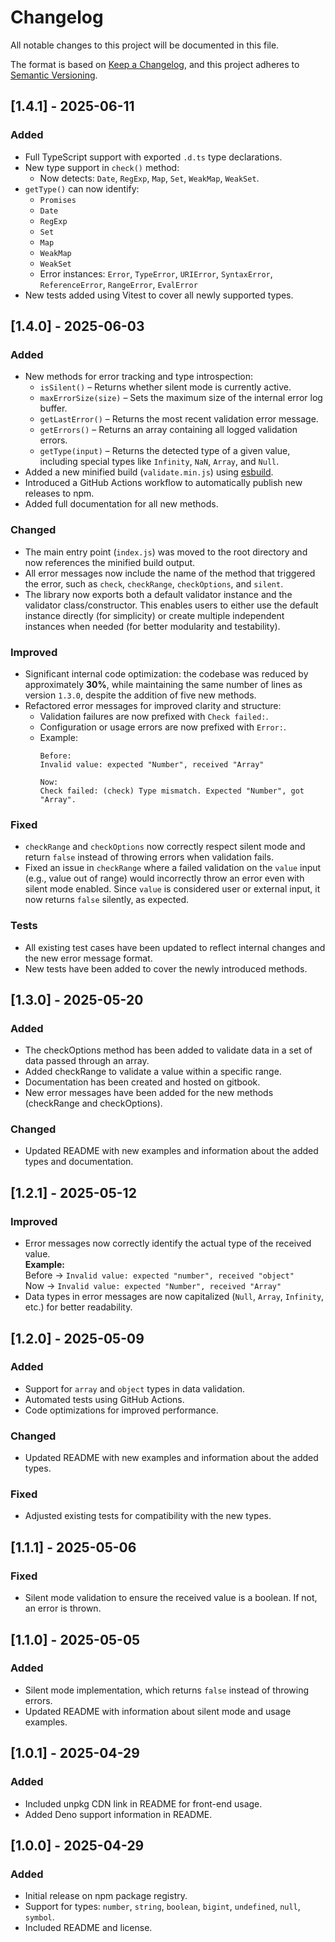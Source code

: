 # Changelog

All notable changes to this project will be documented in this file.

The format is based on [Keep a Changelog](https://keepachangelog.com/en/1.0.0/), and this project adheres to [Semantic Versioning](https://semver.org/spec/v2.0.0.html).

## [1.4.1] - 2025-06-11

### Added
- Full TypeScript support with exported `.d.ts` type declarations.
- New type support in `check()` method:
  - Now detects: `Date`, `RegExp`, `Map`, `Set`, `WeakMap`, `WeakSet`.
- `getType()` can now identify:
  - `Promises`
  - `Date`
  - `RegExp`
  - `Set`
  - `Map`
  - `WeakMap`
  - `WeakSet`
  - Error instances: `Error`, `TypeError`, `URIError`, `SyntaxError`, `ReferenceError`, `RangeError`, `EvalError`
- New tests added using Vitest to cover all newly supported types.


## [1.4.0] - 2025-06-03

### Added
- New methods for error tracking and type introspection:
  - `isSilent()` – Returns whether silent mode is currently active.
  - `maxErrorSize(size)` – Sets the maximum size of the internal error log buffer.
  - `getLastError()` – Returns the most recent validation error message.
  - `getErrors()` – Returns an array containing all logged validation errors.
  - `getType(input)` – Returns the detected type of a given value, including special types like `Infinity`, `NaN`, `Array`, and `Null`.
- Added a new minified build (`validate.min.js`) using [esbuild](https://esbuild.github.io/).
- Introduced a GitHub Actions workflow to automatically publish new releases to npm.
- Added full documentation for all new methods.

### Changed
- The main entry point (`index.js`) was moved to the root directory and now references the minified build output.
- All error messages now include the name of the method that triggered the error, such as `check`, `checkRange`, `checkOptions`, and `silent`.
- The library now exports both a default validator instance and the validator class/constructor.
  This enables users to either use the default instance directly (for simplicity) or create multiple independent instances when needed (for better modularity and testability).

### Improved
- Significant internal code optimization: the codebase was reduced by approximately **30%**, while maintaining the same number of lines as version `1.3.0`, despite the addition of five new methods.
- Refactored error messages for improved clarity and structure:
  - Validation failures are now prefixed with `Check failed:`.
  - Configuration or usage errors are now prefixed with `Error:`.
  - Example:
    ```
    Before:
    Invalid value: expected "Number", received "Array"

    Now:
    Check failed: (check) Type mismatch. Expected "Number", got "Array".
    ```

### Fixed
- `checkRange` and `checkOptions` now correctly respect silent mode and return `false` instead of throwing errors when validation fails.
- Fixed an issue in `checkRange` where a failed validation on the `value` input (e.g., value out of range) would incorrectly throw an error even with silent mode enabled. Since `value` is considered user or external input, it now returns `false` silently, as expected.

### Tests
- All existing test cases have been updated to reflect internal changes and the new error message format.
- New tests have been added to cover the newly introduced methods.


## [1.3.0] - 2025-05-20

### Added
- The checkOptions method has been added to validate data in a set of data passed through an array.
- Added checkRange to validate a value within a specific range.
- Documentation has been created and hosted on gitbook.
- New error messages have been added for the new methods (checkRange and checkOptions).

### Changed
- Updated README with new examples and information about the added types and documentation.

## [1.2.1] - 2025-05-12
### Improved
- Error messages now correctly identify the actual type of the received value.  
  **Example:**  
  Before -> `Invalid value: expected "number", received "object"`  
  Now -> `Invalid value: expected "Number", received "Array"`
- Data types in error messages are now capitalized (`Null`, `Array`, `Infinity`, etc.) for better readability.


## [1.2.0] - 2025-05-09
### Added
- Support for `array` and `object` types in data validation.
- Automated tests using GitHub Actions.
- Code optimizations for improved performance.

### Changed
- Updated README with new examples and information about the added types.

### Fixed
- Adjusted existing tests for compatibility with the new types.

## [1.1.1] - 2025-05-06
### Fixed
- Silent mode validation to ensure the received value is a boolean. If not, an error is thrown.

## [1.1.0] - 2025-05-05
### Added
- Silent mode implementation, which returns `false` instead of throwing errors.
- Updated README with information about silent mode and usage examples.

## [1.0.1] - 2025-04-29
### Added
- Included unpkg CDN link in README for front-end usage.
- Added Deno support information in README.

## [1.0.0] - 2025-04-29
### Added
- Initial release on npm package registry.
- Support for types: `number`, `string`, `boolean`, `bigint`, `undefined`, `null`, `symbol`.
- Included README and license.
